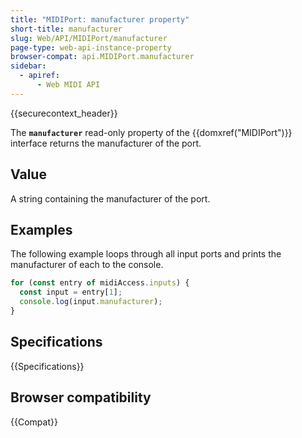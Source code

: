 ```yaml
---
title: "MIDIPort: manufacturer property"
short-title: manufacturer
slug: Web/API/MIDIPort/manufacturer
page-type: web-api-instance-property
browser-compat: api.MIDIPort.manufacturer
sidebar:
  - apiref:
      - Web MIDI API
---
```


{{securecontext_header}}

The **`manufacturer`** read-only property of the {{domxref("MIDIPort")}} interface returns the manufacturer of the port.

## Value

A string containing the manufacturer of the port.

## Examples

The following example loops through all input ports and prints the manufacturer of each to the console.

```js
for (const entry of midiAccess.inputs) {
  const input = entry[1];
  console.log(input.manufacturer);
}
```

## Specifications

{{Specifications}}

## Browser compatibility

{{Compat}}
